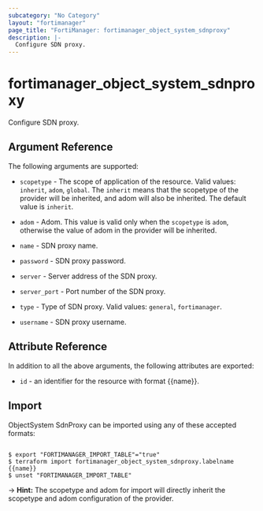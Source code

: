 ```yaml
---
subcategory: "No Category"
layout: "fortimanager"
page_title: "FortiManager: fortimanager_object_system_sdnproxy"
description: |-
  Configure SDN proxy.
---
```


# fortimanager_object_system_sdnproxy
Configure SDN proxy.

## Argument Reference


The following arguments are supported:

* `scopetype` - The scope of application of the resource. Valid values: `inherit`, `adom`, `global`. The `inherit` means that the scopetype of the provider will be inherited, and adom will also be inherited. The default value is `inherit`.
* `adom` - Adom. This value is valid only when the `scopetype` is `adom`, otherwise the value of adom in the provider will be inherited.

* `name` - SDN proxy name.
* `password` - SDN proxy password.
* `server` - Server address of the SDN proxy.
* `server_port` - Port number of the SDN proxy.
* `type` - Type of SDN proxy. Valid values: `general`, `fortimanager`.

* `username` - SDN proxy username.


## Attribute Reference

In addition to all the above arguments, the following attributes are exported:
* `id` - an identifier for the resource with format {{name}}.

## Import

ObjectSystem SdnProxy can be imported using any of these accepted formats:
```

$ export "FORTIMANAGER_IMPORT_TABLE"="true"
$ terraform import fortimanager_object_system_sdnproxy.labelname {{name}}
$ unset "FORTIMANAGER_IMPORT_TABLE"
```
-> **Hint:** The scopetype and adom for import will directly inherit the scopetype and adom configuration of the provider.
